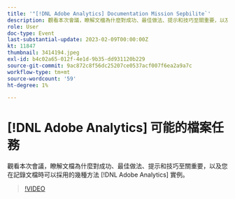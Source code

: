 ```yaml
---
title: '"[!DNL Adobe Analytics] Documentation Mission Sepbilite`'
description: 觀看本次會議，瞭解文檔為什麼對成功、最佳做法、提示和技巧至關重要，以及您在記錄文檔時可以採用的幾種方法 [!DNL Adobe Analytics] 實例。 2022 年 6 月
role: User
doc-type: Event
last-substantial-update: 2023-02-09T00:00:00Z
kt: 11847
thumbnail: 3414194.jpeg
exl-id: b4c02a65-012f-4e1d-9b35-dd931120b229
source-git-commit: 9ac872c8f56dc25207ce0537acf007f6ea2a9a7c
workflow-type: tm+mt
source-wordcount: '59'
ht-degree: 1%

---
```


# [!DNL Adobe Analytics] 可能的檔案任務

觀看本次會議，瞭解文檔為什麼對成功、最佳做法、提示和技巧至關重要，以及您在記錄文檔時可以採用的幾種方法 [!DNL Adobe Analytics] 實例。

>[!VIDEO](https://video.tv.adobe.com/v/3414194/?quality=12&learn=on)
